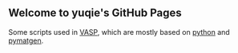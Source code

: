 ## Welcome to yuqie's GitHub Pages

Some scripts used in [VASP](https://www.vasp.at/), which are mostly based on [python](https://www.python.org/) and [pymatgen](https://pymatgen.org/pymatgen.analysis.phase_diagram.html).
